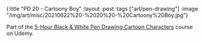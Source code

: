 {:title "PD 20 - Cartoony Boy"
 :layout :post
 :tags ["art/pen-drawing"]
 :image "/img/art/misc/20210622%20-%2020%20-%20Cartoony%20Boy.jpg"}

Part of the [5-Hour Black & White Pen Drawing Cartoon Characters][5HBWPDCC]
course on Udemy.

[5HBWPDCC]: https://www.udemy.com/course/5-hour-black-and-white-pen-drawing-cartoon-characters/
